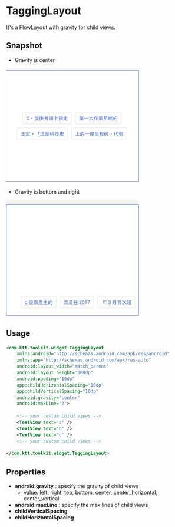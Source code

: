 TaggingLayout
=============

 It's a FlowLayout with gravity for child views.

Snapshot
--------
+ Gravity is center

![Gravity Center](./gravity_center.png)

+ Gravity is bottom and right

![Gravity Bottom & Right](./gravity_bottom_right.png)

Usage
-----
```xml
<com.ktt.toolkit.widget.TaggingLayout
    xmlns:android="http://schemas.android.com/apk/res/android"
    xmlns:app="http://schemas.android.com/apk/res-auto"
    android:layout_width="match_parent"
    android:layout_height="300dp"
    android:padding="10dp"
    app:childHorizontalSpacing="10dp"
    app:childVerticalSpacing="10dp"
    android:gravity="center"
    android:maxLine="2">

    <!-- your custom child views -->
    <TextView text="a" />
    <TextView text="b" />
    <TextView text="c" />
    <!-- your custom child views -->

</com.ktt.toolkit.widget.TaggingLayout>
```

Properties
----------
+ **android:gravity** : specify the gravity of child views
  - value: left, right, top, bottom, center, center_horizontal, center_vertical
+ **android:maxLine** : specify the max lines of child views
+ **childVerticalSpacing**
+ **childHorizontalSpacing**
